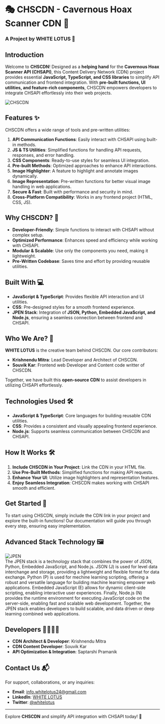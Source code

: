 # 🎭 CHSCDN - Cavernous Hoax Scanner CDN 📡  
### A Project by WHITE LOTUS 🌸  

## Introduction  
Welcome to **CHSCDN**! Designed as a **helping hand** for the **Cavernous Hoax Scanner API (CHSAPI)**, this Content Delivery Network (CDN) project provides essential **JavaScript, TypeScript, and CSS libraries** to simplify API communication and frontend integration. With **pre-built functions, UI utilities, and feature-rich components**, CHSCDN empowers developers to integrate CHSAPI effortlessly into their web projects.  

![CHSCDN](https://kidKrishkode.github.io/Streamline-Diagnosis.github.io/images/Cavernous.png)  

## Features ✨  
CHSCDN offers a wide range of tools and pre-written utilities:  
1. **API Communication Functions**: Easily interact with CHSAPI using built-in methods.  
2. **JS & TS Utilities**: Simplified functions for handling API requests, responses, and error handling.  
3. **CSS Components**: Ready-to-use styles for seamless UI integration.  
4. **Pre-built Methods**: Optimized approaches to enhance API interactions.  
5. **Image Highlighter**: A feature to highlight and annotate images dynamically.  
6. **Image Representation**: Pre-written functions for better visual image handling in web applications.  
7. **Secure & Fast**: Built with performance and security in mind.  
8. **Cross-Platform Compatibility**: Works in any frontend project (HTML, CSS, JS).  

## Why CHSCDN? 🌟  
- **Developer-Friendly**: Simple functions to interact with CHSAPI without complex setup.  
- **Optimized Performance**: Enhances speed and efficiency while working with CHSAPI.  
- **Modular & Scalable**: Use only the components you need, making it lightweight.  
- **Pre-Written Codebase**: Saves time and effort by providing reusable utilities.  

## Built With 💻  
- **JavaScript & TypeScript**: Provides flexible API interaction and UI utilities.  
- **CSS**: Pre-designed styles for a smooth frontend experience.  
- **JPEN Stack**: Integration of **JSON, Python, Embedded JavaScript, and Node.js**, ensuring a seamless connection between frontend and CHSAPI.  

## Who We Are? 🤝  
**WHITE LOTUS** is the creative team behind CHSCDN. Our core contributors:  
- **Krishnendu Mitra**: Lead Developer and Architect of CHSCDN.  
- **Souvik Kar**: Frontend web Developer and Content code writter of CHSCDN.  

Together, we have built this **open-source CDN** to assist developers in utilizing CHSAPI effortlessly.  

## Technologies Used 🛠️  
- **JavaScript & TypeScript**: Core languages for building reusable CDN utilities.  
- **CSS**: Provides a consistent and visually appealing frontend experience.  
- **Node.js**: Supports seamless communication between CHSCDN and CHSAPI.  

## How It Works 🛠️  
1. **Include CHSCDN in Your Project**: Link the CDN in your HTML file.  
2. **Use Pre-Built Methods**: Simplified functions for making API requests.  
3. **Enhance Your UI**: Utilize image highlighters and representation features.  
4. **Enjoy Seamless Integration**: CHSCDN makes working with CHSAPI smooth and efficient.  

## Get Started 🚀  
To start using CHSCDN, simply include the CDN link in your project and explore the built-in functions! Our documentation will guide you through every step, ensuring easy implementation.  

## Advanced Stack Technology 🖼️  
![JPEN](https://kidKrishkode.github.io/Streamline-Diagnosis.github.io/images/jpen.png)  
The JPEN stack is a technology stack that combines the power of JSON, Python, Embedded JavaScript, and Node.js. JSON (J) is used for level data interchange and storage, providing a lightweight and flexible format for data exchange. Python (P) is used for mechine learning scripting, offering a robust and versatile language for building machine learning empower web applications. Embedded JavaScript (E) allows for dynamic client-side scripting, enabling interactive user experiences. Finally, Node.js (N) provides the runtime environment for executing JavaScript code on the server-side, enabling fast and scalable web development. Together, the JPEN stack enables developers to build scalable, and data driven or deep learning combined web applications.

## Developers 👨‍💻👩‍💻  
- **CDN Architect & Developer**: Krishnendu Mitra
- **CDN Content Developer**: Souvik Kar
- **API Optimization & Integration**: Saptarshi Pramanik  

## Contact Us 📬  
For support, collaborations, or any inquiries:  
- **Email**: info.whitelotus24@gmail.com  
- **LinkedIn**: [WHITE LOTUS](https://www.linkedin.com/)  
- **Twitter**: [@whitelotus](https://twitter.com/)  

---  

Explore **CHSCDN** and simplify API integration with CHSAPI today! 🚀
